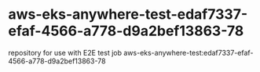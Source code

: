 # aws-eks-anywhere-test-edaf7337-efaf-4566-a778-d9a2bef13863-78
repository for use with E2E test job aws-eks-anywhere-test:edaf7337-efaf-4566-a778-d9a2bef13863-78

